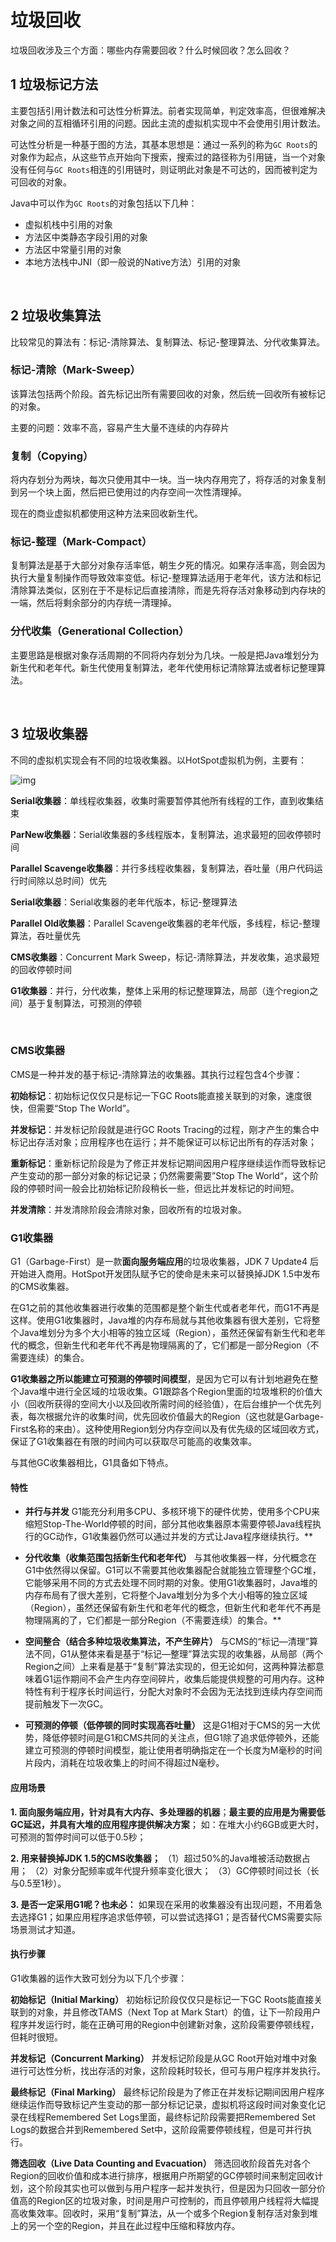 # 垃圾回收

垃圾回收涉及三个方面：哪些内存需要回收？什么时候回收？怎么回收？

## 1 垃圾标记方法

主要包括引用计数法和可达性分析算法。前者实现简单，判定效率高，但很难解决对象之间的互相循环引用的问题。因此主流的虚拟机实现中不会使用引用计数法。

可达性分析是一种基于图的方法，其基本思想是：通过一系列的称为`GC Roots`的对象作为起点，从这些节点开始向下搜索，搜索过的路径称为引用链，当一个对象没有任何与`GC Roots`相连的引用链时，则证明此对象是不可达的，因而被判定为可回收的对象。

Java中可以作为`GC Roots`的对象包括以下几种：

* 虚拟机栈中引用的对象
* 方法区中类静态字段引用的对象
* 方法区中常量引用的对象
* 本地方法栈中JNI（即一般说的Native方法）引用的对象

<br>

## 2 垃圾收集算法

比较常见的算法有：标记-清除算法、复制算法、标记-整理算法、分代收集算法。

### 标记-清除（Mark-Sweep）

该算法包括两个阶段。首先标记出所有需要回收的对象，然后统一回收所有被标记的对象。

主要的问题：效率不高，容易产生大量不连续的内存碎片

### 复制（Copying）

将内存划分为两块，每次只使用其中一块。当一块内存用完了，将存活的对象复制到另一个块上面，然后把已使用过的内存空间一次性清理掉。

现在的商业虚拟机都使用这种方法来回收新生代。

### 标记-整理（Mark-Compact）

复制算法是基于大部分对象存活率低，朝生夕死的情况。如果存活率高，则会因为执行大量复制操作而导致效率变低。标记-整理算法适用于老年代，该方法和标记清除算法类似，区别在于不是标记后直接清除，而是先将存活对象移动到内存块的一端，然后将剩余部分的内存统一清理掉。

### 分代收集（Generational Collection）

主要思路是根据对象存活周期的不同将内存划分为几块。一般是把Java堆划分为新生代和老年代。新生代使用复制算法，老年代使用标记清除算法或者标记整理算法。

<br>

## 3 垃圾收集器

不同的虚拟机实现会有不同的垃圾收集器。以HotSpot虚拟机为例，主要有：

![img](https://images2017.cnblogs.com/blog/285952/201711/285952-20171109150752075-957670214.png)

**Serial收集器**：单线程收集器，收集时需要暂停其他所有线程的工作，直到收集结束

**ParNew收集器**：Serial收集器的多线程版本，复制算法，追求最短的回收停顿时间

**Parallel Scavenge收集器**：并行多线程收集器，复制算法，吞吐量（用户代码运行时间除以总时间）优先

**Serial收集器**：Serial收集器的老年代版本，标记-整理算法

**Parallel Old收集器**：Parallel Scavenge收集器的老年代版，多线程，标记-整理算法，吞吐量优先

**CMS收集器**：Concurrent Mark Sweep，标记-清除算法，并发收集，追求最短的回收停顿时间

**G1收集器**：并行，分代收集，整体上采用的标记整理算法，局部（连个region之间）基于复制算法，可预测的停顿

<br>

### CMS收集器

CMS是一种并发的基于标记-清除算法的收集器。其执行过程包含4个步骤：

**初始标记**：初始标记仅仅只是标记一下GC Roots能直接关联到的对象，速度很快，但需要“Stop The World”。

**并发标记**：并发标记阶段就是进行GC Roots Tracing的过程，刚才产生的集合中标记出存活对象；应用程序也在运行；并不能保证可以标记出所有的存活对象；

**重新标记**：重新标记阶段是为了修正并发标记期间因用户程序继续运作而导致标记产生变动的那一部分对象的标记记录；仍然需要需要”Stop The World“，这个阶段的停顿时间一般会比初始标记阶段稍长一些，但远比并发标记的时间短。

**并发清除**：并发清除阶段会清除对象，回收所有的垃圾对象。

### G1收集器

G1（Garbage-First）是一款**面向服务端应用**的垃圾收集器，JDK 7 Update4 后开始进入商用。HotSpot开发团队赋予它的使命是未来可以替换掉JDK 1.5中发布的CMS收集器。

在G1之前的其他收集器进行收集的范围都是整个新生代或者老年代，而G1不再是这样。使用G1收集器时，Java堆的内存布局就与其他收集器有很大差别，它将整个Java堆划分为多个大小相等的独立区域（Region），虽然还保留有新生代和老年代的概念，但新生代和老年代不再是物理隔离的了，它们都是一部分Region（不需要连续）的集合。

**G1收集器之所以能建立可预测的停顿时间模型**，是因为它可以有计划地避免在整个Java堆中进行全区域的垃圾收集。G1跟踪各个Region里面的垃圾堆积的价值大小（回收所获得的空间大小以及回收所需时间的经验值），在后台维护一个优先列表，每次根据允许的收集时间，优先回收价值最大的Region（这也就是Garbage-First名称的来由）。这种使用Region划分内存空间以及有优先级的区域回收方式，保证了G1收集器在有限的时间内可以获取尽可能高的收集效率。

与其他GC收集器相比，G1具备如下特点。

#### 特性

- **并行与并发**
G1能充分利用多CPU、多核环境下的硬件优势，使用多个CPU来缩短Stop-The-World停顿的时间，部分其他收集器原本需要停顿Java线程执行的GC动作，G1收集器仍然可以通过并发的方式让Java程序继续执行。**
  
- **分代收集（收集范围包括新生代和老年代）**
与其他收集器一样，分代概念在G1中依然得以保留。G1可以不需要其他收集器配合就能独立管理整个GC堆，它能够采用不同的方式去处理不同时期的对象。使用G1收集器时，Java堆的内存布局有了很大差别，它将整个Java堆划分为多个大小相等的独立区域（Region），虽然还保留有新生代和老年代的概念，但新生代和老年代不再是物理隔离的了，它们都是一部分Region（不需要连续）的集合。**

- **空间整合（结合多种垃圾收集算法，不产生碎片）**
与CMS的“标记—清理”算法不同，G1从整体来看是基于“标记—整理”算法实现的收集器，从局部（两个Region之间）上来看是基于“复制”算法实现的，但无论如何，这两种算法都意味着G1运作期间不会产生内存空间碎片，收集后能提供规整的可用内存。这种特性有利于程序长时间运行，分配大对象时不会因为无法找到连续内存空间而提前触发下一次GC。

- **可预测的停顿（低停顿的同时实现高吞吐量）**
这是G1相对于CMS的另一大优势，降低停顿时间是G1和CMS共同的关注点，但G1除了追求低停顿外，还能建立可预测的停顿时间模型，能让使用者明确指定在一个长度为M毫秒的时间片段内，消耗在垃圾收集上的时间不得超过N毫秒。

#### 应用场景

**1. 面向服务端应用，针对具有大内存、多处理器的机器**；**最主要的应用是为需要低GC延迟，并具有大堆的应用程序提供解决方案**；
如：在堆大小约6GB或更大时，可预测的暂停时间可以低于0.5秒；

**2. 用来替换掉JDK 1.5的CMS收集器；**
（1）超过50%的Java堆被活动数据占用；
（2）对象分配频率或年代提升频率变化很大；
（3）GC停顿时间过长（长与0.5至1秒）。

**3. 是否一定采用G1呢？也未必：**
   如果现在采用的收集器没有出现问题，不用着急去选择G1；如果应用程序追求低停顿，可以尝试选择G1；是否替代CMS需要实际场景测试才知道。

#### 执行步骤

G1收集器的运作大致可划分为以下几个步骤：

**初始标记（Initial Marking）**
初始标记阶段仅仅只是标记一下GC Roots能直接关联到的对象，并且修改TAMS（Next Top at Mark Start）的值，让下一阶段用户程序并发运行时，能在正确可用的Region中创建新对象，这阶段需要停顿线程，但耗时很短。

**并发标记（Concurrent Marking）**
并发标记阶段是从GC Root开始对堆中对象进行可达性分析，找出存活的对象，这阶段耗时较长，但可与用户程序并发执行。

**最终标记（Final Marking）**
最终标记阶段是为了修正在并发标记期间因用户程序继续运作而导致标记产生变动的那一部分标记记录，虚拟机将这段时间对象变化记录在线程Remembered Set Logs里面，最终标记阶段需要把Remembered Set Logs的数据合并到Remembered Set中，这阶段需要停顿线程，但是可并行执行。

**筛选回收（Live Data Counting and Evacuation）**
筛选回收阶段首先对各个Region的回收价值和成本进行排序，根据用户所期望的GC停顿时间来制定回收计划，这个阶段其实也可以做到与用户程序一起并发执行，但是因为只回收一部分价值高的Region区的垃圾对象，时间是用户可控制的，而且停顿用户线程将大幅提高收集效率。回收时，采用“复制”算法，从一个或多个Region复制存活对象到堆上的另一个空的Region，并且在此过程中压缩和释放内存。